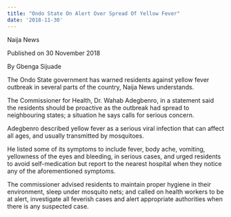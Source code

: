 ```yaml
---
title: "Ondo State On Alert Over Spread Of Yellow Fever"
date: '2018-11-30'
---
```

Naija News

Published on 30 November 2018

By Gbenga Sijuade

The Ondo State government has warned residents against yellow fever outbreak in several parts of the country, Naija News understands.

The Commissioner for Health, Dr. Wahab Adegbenro, in a statement said the residents should be proactive as the outbreak had spread to neighbouring states; a situation he says calls for serious concern.

Adegbenro described yellow fever as a serious viral infection that can affect all ages, and usually transmitted by mosquitoes.

He listed some of its symptoms to include fever, body ache, vomiting, yellowness of the eyes and bleeding, in serious cases, and urged residents to avoid self-medication but report to the nearest hospital when they notice any of the aforementioned symptoms.

The commissioner advised residents to maintain proper hygiene in their environment, sleep under mosquito nets; and called on health workers to be at alert, investigate all feverish cases and alert appropriate authorities when there is any suspected case.
